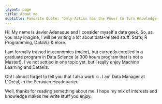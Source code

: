 ```yaml
---
layout: page
title: About me
subtitle: Favorite Quote: "Only Action has the Power to Turn Knowledge into Wisdom"
---
```


Hi! My name is Javier Adanaque and I consider myself a data geek. So, as you may imagine, I will be writing  a lot about data-related stuff: Stats, R Programming, DataViz & more.

I am formally trained in economics (major), but currently enrolled in a graduate program in Data Science (a 300  hours program that is not a Master!). I've not settled in one topic yet, but I really enjoy Machine Learning and DataViz.

Oh! I almost forget to tell you that I also work ☺. I am Data Manager at L'Oréal, in the Peruvian Headquarter.

Well, thanks for reading something about me. I hope my mix of interests and knowledge makes me write stuff you enjoy.